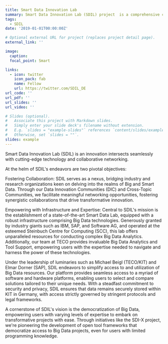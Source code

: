 ```yaml
---
title: Smart Data Innovation Lab
summary: Smart Data Innovation Lab (SDIL) project  is a comprehensive contribution for all SDIL-DICs. It is a pioneering research initiative launched on January 8th, 2014, at the Karlsruhe Institute of Technology (KIT). This nationwide German effort, stemming from the Work Group 6 of the National IT Summit, aims to bridge the gap between industry and academic research in the realms of Big and Smart Data. SDIL focuses on two primary objectives; fostering a network through Data Innovation Communities (DIC) and Cross Topic Communities for collaboration between industry and research entities, and operating a Smart Data Lab equipped with state-of-the-art Big Data technologies and infrastructure provided by leading companies like IBM, SAP, and Software AG. The lab offers an in-Memory Big Data infrastructure capable of meeting the most demanding requirements from both research and industrial processes, alongside consulting and support for Big Data Analytics. Participation in the SDIL community allows access to this infrastructure at no cost, promoting a collaborative environment where data is shared and innovation thrives.
tags:
  - SDIL
date: '2019-01-01T00:00:00Z'

# Optional external URL for project (replaces project detail page).
external_link: ''

image:
  caption: 
  focal_point: Smart

links:
  - icon: twitter
    icon_pack: fab
    name: Fellow
    url: https://twitter.com/SDIL_DE
url_code: ''
url_pdf: ''
url_slides: ''
url_video: ''

# Slides (optional).
#   Associate this project with Markdown slides.
#   Simply enter your slide deck's filename without extension.
#   E.g. `slides = "example-slides"` references `content/slides/example-slides.md`.
#   Otherwise, set `slides = ""`.
slides: example
---
```


Smart Data Innovation Lab (SDIL) is an innovation intersects seamlessly with cutting-edge technology and collaborative networking.

At the helm of SDIL's endeavors are two pivotal objectives:

Fostering Collaboration: SDIL serves as a nexus, bridging industry and research organizations keen on delving into the realms of Big and Smart Data. Through our Data Innovation Communities (DIC) and Cross-Topic Communities, we facilitate meaningful networking opportunities, fostering synergistic collaborations that drive transformative innovation.

Empowering with Infrastructure and Expertise: Central to SDIL's mission is the establishment of a state-of-the-art Smart Data Lab, equipped with a robust infrastructure comprising Big Data technologies. Generously granted by industry giants such as IBM, SAP, and Software AG, and operated at the esteemed Steinbuch Centre for Computing (SCC), this lab offers unparalleled resources for conducting complex Big Data Analytics. Additionally, our team at TECO provides invaluable Big Data Analytics and Tool Support, empowering users with the expertise needed to navigate and harness the power of these technologies.

Under the leadership of luminaries such as Michael Beigl (TECO/KIT) and Elmar Dorner (SAP), SDIL endeavors to simplify access to and utilization of Big Data resources. Our platform provides seamless access to a myriad of software and hardware platforms, enabling users to select and compare solutions tailored to their unique needs. With a steadfast commitment to security and privacy, SDIL ensures that data remains securely stored within KIT in Germany, with access strictly governed by stringent protocols and legal frameworks.

A cornerstone of SDIL's vision is the democratization of Big Data, empowering users with varying levels of expertise to embark on transformative projects with ease. Through initiatives like the SDI-X project, we're pioneering the development of open tool frameworks that democratize access to Big Data projects, even for users with limited programming knowledge.

<!-- Join me on this exhilarating journey as we unlock the full potential of Big Data, driving innovation, collaboration, and transformative change across industries and domains. Together, let's embark on a journey towards a smarter, data-driven future. -->

